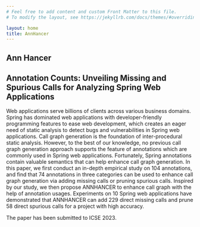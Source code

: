 ```yaml
---
# Feel free to add content and custom Front Matter to this file.
# To modify the layout, see https://jekyllrb.com/docs/themes/#overriding-theme-defaults

layout: home
title: AnnHancer
---
```



## Ann Hancer

## Annotation Counts: Unveiling Missing and Spurious Calls for Analyzing Spring Web Applications

Web applications serve billions of clients across various business domains. Spring has dominated web applications with developer-friendly programming features to ease web development, which creates an eager need of static analysis to detect bugs and vulnerabilities in Spring web applications. Call graph generation is the foundation of inter-procedural static analysis. However, to the best of our knowledge, no previous call graph generation approach supports the feature of annotations which are commonly used in Spring web applications. Fortunately, Spring annotations contain valuable semantics that can help enhance call graph generation.
In this paper, we first conduct an in-depth empirical study on 104 annotations, and find that 74 annotations in three categories can be used to enhance call graph generation via adding missing calls or pruning spurious calls. Inspired by our study, we then propose ANNHANCER to enhance call graph with the help of annotation usages. Experiments on 10 Spring web applications have demonstrated that ANNHANCER can add 229 direct missing calls and prune 58 direct spurious calls for a project with high accuracy.

The paper has been submitted to ICSE 2023.
